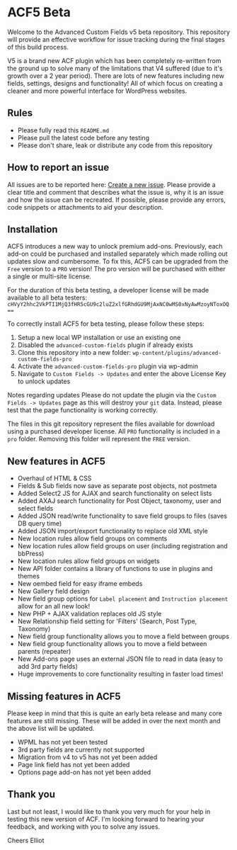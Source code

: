 ACF5 Beta
=========

Welcome to the Advanced Custom Fields v5 beta repository. This repository will provide an effective workflow for issue tracking during the final stages of this build process.

V5 is a brand new ACF plugin which has been completely re-written from the ground up to solve many of the limitations that V4 suffered (due to it's growth over a 2 year period). There are lots of new features including new fields, settings, designs and functionality! All of which focus on creating a cleaner and more powerful interface for WordPress websites.

Rules
-----
* Please fully read this `README.md`
* Please pull the latest code before any testing
* Please don't share, leak or distribute any code from this repository

How to report an issue
----------------------

All issues are to be reported here: [Create a new issue](https://github.com/elliotcondon/acf5-beta/issues/). Please provide a clear title and comment that describes what the issue is, why it is an issue and how the issue can be recreated. If possible, please provide any errors, code snippets or attachments to aid your description.

Installation
------------

ACF5 introduces a new way to unlock premium add-ons. Previously, each add-on could be purchased and installed separately which made rolling out updates slow and cumbersome. To fix this, ACF5 can be upgraded from the `Free` version to a `PRO` version! The pro version will be purchased with either a single or multi-site license. 

For the duration of this beta testing, a developer license will be made available to all beta testers:
`cHVyY2hhc2VkPTI1MjQ3fHR5cGU9c2luZ2xlfGRhdGU9MjAxNC0wMS0xNyAwMzoyNToxOQ==`

To correctly install ACF5 for beta testing, please follow these steps:

1. Setup a new local WP installation or use an existing one
2. Disabled the `advanced-custom-fields` plugin if already exists
3. Clone this repository into a new folder: `wp-content/plugins/advanced-custom-fields-pro`
4. Activate the `advanced-custom-fields-pro` plugin via wp-admin
5. Navigate to `Custom Fields -> Updates` and enter the above License Key to unlock updates

Notes regarding updates
Please do not update the plugin via the `Custom Fields -> Updates` page as this will destroy your `git` data. Instead, please test that the page functionality is working correctly.

The files in this git repository represent the files available for download using a purchased developer license. All `PRO` functionality is included in a `pro` folder. Removing this folder will represent the `FREE` version.

New features in ACF5
--------------------

* Overhaul of HTML & CSS
* Fields & Sub fields now save as separate post objects, not postmeta
* Added Select2 JS for AJAX and search functionality on select lists
* Added AXAJ search functionality for Post Object, taxonomy, user and select fields
* Added JSON read/write functionality to save field groups to files (saves DB query time)
* Added JSON import/export functionality to replace old XML style
* New location rules allow field groups on comments
* New location rules allow field groups on user (including registration and bbPress)
* New location rules allow field groups on widgets
* New API folder contains a library of functions to use in plugins and themes
* New oembed field for easy iframe embeds
* New Gallery field design
* New field group options for `Label placement` and `Instruction placement` allow for an all new look!
* New PHP + AJAX validation replaces old JS style
* New Relationship field setting for 'Filters' (Search, Post Type, Taxonomy)
* New field group functionality allows you to move a field between groups
* New field group functionality allows you to move a field between parents (repeater)
* New Add-ons page uses an external JSON file to read in data (easy to add 3rd party fields)
* Huge improvements to core functionality resulting in faster load times!

Missing features in ACF5
------------------------

Please keep in mind that this is quite an early beta release and many core features are still missing. These will be added in over the next month and the above list will be updated.

* WPML has not yet been tested
* 3rd party fields are currently not supported
* Migration from v4 to v5 has not yet been added
* Page link field has not yet been added
* Options page add-on has not yet been added

Thank you
---------

Last but not least, I would like to thank you very much for your help in testing this new version of ACF. I'm looking forward to hearing your feedback, and working with you to solve any issues.

Cheers
Elliot